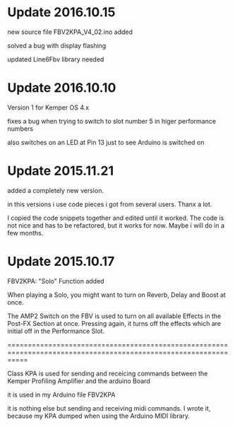 Update 2016.10.15 
=================
new source file FBV2KPA_V4_02.ino added

solved a bug with display flashing

updated Line6Fbv library needed


Update 2016.10.10 
=================
Version 1 for Kemper OS 4.x

fixes a bug when trying to switch to slot number 5 in higer performance numbers 

also switches on an LED at Pin 13 just to see Arduino is switched on



Update 2015.11.21 
=================
added a completely new version.

in this versions i use code pieces i got from several users.
Thanx a lot.

I copied the code snippets together and edited until it worked.
The code is not nice and has to be refactored,
but it works for now.
Maybe i will do in a few months.


Update 2015.10.17 
=================
FBV2KPA: "Solo" Function added

When playing a Solo, you might want to turn on Reverb, Delay and Boost at once.

The AMP2 Switch on the FBV is used to turn on all available Effects in the Post-FX Section at once.
Pressing again, it turns off the effects which are initial off in the Performance Slot.

=================================================================================================================

Class KPA is used for sending and receicing commands between the Kemper Profiling Amplifier and the arduino Board


it is used in my Arduino file FBV2KPA

it is nothing else but sending and receiving midi commands.
I wrote it, because my KPA dumped when using the Arduino MIDI library.